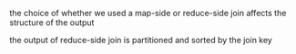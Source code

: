 
the choice of whether we used a map-side or reduce-side join affects the structure of the output

the output of reduce-side join is partitioned and sorted by the join key